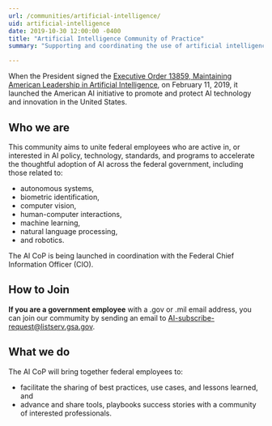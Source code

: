 ```yaml
---
url: /communities/artificial-intelligence/
uid: artificial-intelligence
date: 2019-10-30 12:00:00 -0400
title: "Artificial Intelligence Community of Practice"
summary: "Supporting and coordinating the use of artificial intelligence technologies in federal agencies."

---
```


When the President signed the [Executive Order 13859, Maintaining American Leadership in Artificial Intelligence](https://www.whitehouse.gov/presidential-actions/executive-order-maintaining-american-leadership-artificial-intelligence/), on February 11, 2019, it launched the American AI initiative to promote and protect AI technology and innovation in the United States. 

## Who we are

This community aims to unite federal employees who are active in, or interested in AI policy, technology, standards, and programs to accelerate the thoughtful adoption of AI across the federal government, including those related to:

- autonomous systems, 
- biometric identification, 
- computer vision, 
- human-computer interactions, 
- machine learning, 
- natural language processing, 
- and robotics. 

The AI CoP is being launched in coordination with the Federal Chief Information Officer (CIO).

## How to Join

**If you are a government employee** with a .gov or .mil email address, you can join our commumity by sending an email to [AI-subscribe-request@listserv.gsa.gov](mailto:AI-subscribe-request@listserv.gsa.gov?subject=AI%20listserv).

## What we do
The AI CoP will bring together federal employees to:

- facilitate the sharing of best practices, use cases, and lessons learned, and
- advance and share tools, playbooks success stories with a community of interested professionals.
